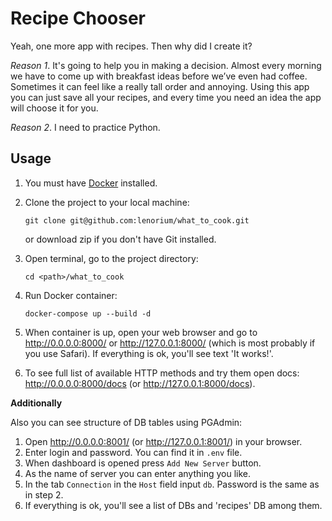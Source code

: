 # Recipe Chooser

Yeah, one more app with recipes. Then why did I create it?

*Reason 1*. It's going to help you in making a decision. Almost every morning we have to come up with breakfast 
ideas before we’ve even had coffee. Sometimes it can feel like a really tall order and annoying.
Using this app you can just save all your recipes, 
and every time you need an idea the app will choose it for you.

*Reason 2*. I need to practice Python.



## Usage

1. You must have [Docker](https://www.docker.com/products/docker-desktop/) installed.
2. Clone the project to your local machine:

    ```
    git clone git@github.com:lenorium/what_to_cook.git
    ```
    or download zip if you don't have Git installed.
3. Open terminal, go to the project directory:
    
    ```
    cd <path>/what_to_cook
    ```
4. Run Docker container:

    ```
    docker-compose up --build -d
    ```
5. When container is up, open your web browser and go to http://0.0.0.0:8000/ or http://127.0.0.1:8000/ (which is most probably if you use Safari). If everything is ok, you'll see text 'It works!'.
6. To see full list of available HTTP methods and try them open docs: http://0.0.0.0:8000/docs (or http://127.0.0.1:8000/docs).

**Additionally**

Also you can see structure of DB tables using PGAdmin:
1. Open http://0.0.0.0:8001/ (or http://127.0.0.1:8001/) in your browser.
2. Enter login and password. You can find it in ```.env``` file. 
3. When dashboard is opened press ```Add New Server``` button.
4. As the name of server you can enter anything you like. 
5. In the tab ```Connection``` in the ```Host``` field input ```db```. Password is the same as in step 2.
6. If everything is ok, you'll see a list of DBs and 'recipes' DB among them.

